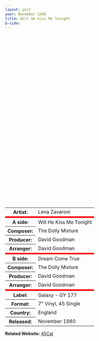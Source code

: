 ```yaml
---
layout: post
year: November 1980
title: Will He Kiss Me Tonight
b-side: 
---
```


<div id="player1"></div>
<div id="player2"></div>

<table>
<tr><th>Artist:</th><td>Lena Zavaroni</td></tr>
<tr class="split"><th>A side:</th><td>Will He Kiss Me Tonight</td></tr>
<tr><th>Composer:</th><td>The Dolly Mixture</td></tr>
<tr><th>Producer:</th><td>David Goodman</td></tr>
<tr><th>Arranger:</th><td>David Goodman</td></tr>
<tr class="split"><th>B side:</th><td>Dream Come True</td></tr>
<tr><th>Composer:</th><td>The Dolly Mixture</td></tr>
<tr><th>Producer:</th><td>David Goodman</td></tr>
<tr><th>Arranger:</th><td>David Goodman</td></tr>
<tr class="split"><th>Label:</th><td>Galaxy - GY 177</td></tr>
<tr><th>Format:</th><td>7" Vinyl, 45 Single</td></tr>
<tr><th>Country:</th><td>England</td></tr>
<tr><th>Released:</th><td>November 1980</td></tr>
</table>

**Related Website:**
<span class="post-categories">[45Cat](http://www.45cat.com/record/gy177)</span>

<style>
#player1 {width:367.5px; height:277px;}
#player2 {width:367.5px; height:277px;}
.split {border-top: solid 5px #f00;}
</style>

<script>
    var tag = document.createElement('script');
    tag.src = "//www.youtube.com/iframe_api";
    var firstScriptTag = document.getElementsByTagName('script')[0];
    firstScriptTag.parentNode.insertBefore(tag, firstScriptTag);

    var player;
    function onYouTubeIframeAPIReady() {
        player1 = new YT.Player('player1', {
            height: '277',
            width: '320',
            videoId: 'LlOxtPgnyHw',
            events: {
                'onStateChange': onPlayerStateChange
            }
        });
        player2 = new YT.Player('player2', {
            height: '277',
            width: '320',
            videoId: 'JOlnumOA1NU',
            events: {
                'onStateChange': onPlayerStateChange
            }
        });
    }

    function onPlayerStateChange(event) {
        if (event.data == YT.PlayerState.PLAYING) {
            stopVideo(event.target.a.id);
        }
    }

    function stopVideo(player_id) {
        if (player_id == "player1") {
            player2.stopVideo();
        } else if (player_id == "player2") {
            player1.stopVideo();
        }
    }
</script>

